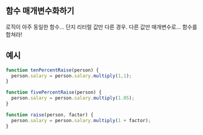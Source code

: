 
## 함수 매개변수화하기

로직이 아주 동일한 함수... 단지 리터럴 값만 다른 경우. 
다른 값만 매개변수로... 함수를 합쳐라!

## 예시
```js
function tenPercentRaise(person) {
  person.salary = person.salary.multiply(1,1);
}

function fivePercentRaise(person) {
  person.salary = person.salary.multiply(1.05);
}
```

```js
function raise(person, factor) {
  person.salary = person.salary.multiply(1 + factor);
}
```